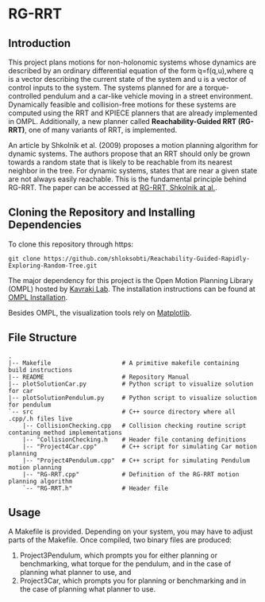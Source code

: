 # RG-RRT

## Introduction
This project plans motions for non-holonomic systems whose dynamics are described by an ordinary differential equation of the form ̇q=f(q,u),where q is a vector describing the current state of the system and u is a vector of control inputs to the system.  The systems planned for are a torque-controlled pendulum and a car-like vehicle moving in a street environment. Dynamically feasible and collision-free motions for these systems are computed using the RRT and KPIECE planners that are already implemented in OMPL. Additionally, a new planner called **Reachability-Guided RRT (RG-RRT)**, one of many variants of RRT, is implemented.

An article by Shkolnik et al. (2009) proposes a motion planning algorithm for dynamic systems. The authors propose that an RRT should only be grown towards a random state that is likely to be reachable from its nearest neighbor in the tree.  For dynamic systems, states that are near a given state are not always easily reachable. This is the fundamental principle behind RG-RRT. The paper can be accessed at [RG-RRT, Shkolnik at al.](https://ieeexplore.ieee.org/document/5152874).

## Cloning the Repository and Installing Dependencies
To clone this repository through https:
```
git clone https://github.com/shloksobti/Reachability-Guided-Rapidly-Exploring-Random-Tree.git
```
The major dependency for this project is the Open Motion Planning Library (OMPL) hosted by [Kavraki Lab](http://www.kavrakilab.org/). The installation instructions can be found at [OMPL Installation](http://ompl.kavrakilab.org/installation.html).

Besides OMPL, the visualization tools rely on [Matplotlib](https://matplotlib.org/).

## File Structure
```
.
|-- Makefile                    # A primitive makefile containing build instructions
|-- README                      # Repository Manual
|-- plotSolutionCar.py          # Python script to visualize solution for car
|-- plotSolutionPendulum.py     # Python script to visualize soluction for pendulum
`-- src                         # C++ source directory where all .cpp/.h files live
    |-- CollisionChecking.cpp   # Collision checking routine script contaning method implementations
    |-- "CollisionChecking.h    # Header file contaning definitions 
    |-- "Project4Car.cpp"       # C++ script for simulating Car motion planning
    |-- "Project4Pendulum.cpp"  # C++ script for simulating Pendulum motion planning
    |-- "RG-RRT.cpp"            # Definition of the RG-RRT motion planning algorithm
    `-- "RG-RRT.h"              # Header file 

```
## Usage
A Makefile is provided. Depending on your system, you may have to
adjust parts of the Makefile. Once compiled, two binary files are produced:
 1. Project3Pendulum, which prompts you for either planning or benchmarking,
 what torque for the pendulum, and in the case of planning what planner to use,
 and
 2. Project3Car, which prompts you for planning or benchmarking and in the case
of planning what planner to use.

